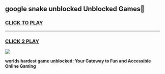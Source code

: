 
## google snake unblocked Unblocked Games👋
<h3>
<a href="https://premium.freeplayer.one?title=google_snake_unblocked&ref=16F">CLICK TO PLAY</a></h3>
<hr>

<h3>
<a href="https://premium.freeplayer.one?title=google_snake_unblocked&ref=16F">CLICK 2 PLAY</a>
  
</h3>

<a href="https://premium.freeplayer.one?title=google_snake_unblocked&ref=16F/"><img src="https://clearcache.store/games.png"></a>


**worlds hardest game unblocked: Your Gateway to Fun and Accessible Online Gaming**
